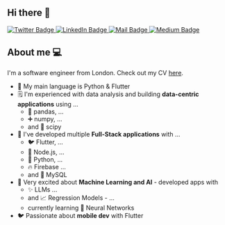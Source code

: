 ## Hi there 👋
<div id="badges">
  <a href="https://oval-soup-513.notion.site/Fedor-Sulitskiy-Software-Engineer-f1bf0c70be5345b9bd50f990440652b9">
    <img src="https://ziadoua.github.io/m3-Markdown-Badges/badges/MyPortfolio/myportfolio1.svg" alt="Twitter Badge"/>
  </a>
  <a href="https://www.linkedin.com/in/fedor-sulitskiy/">
    <img src="https://ziadoua.github.io/m3-Markdown-Badges/badges/LinkedIn/linkedin1.svg" alt="LinkedIn Badge"/>
  </a>
  <a href="mailto:fedor.sulitskiy@gmail.com">
    <img src="https://ziadoua.github.io/m3-Markdown-Badges/badges/Mail/mail1.svg" alt="Mail Badge"/>
  </a>
  <a href="https://medium.com/@f.sulitskiy">
    <img src="https://img.shields.io/badge/Medium-12100E?style=for-the-badge&logo=medium&logoColor=white)" alt="Medium Badge"/>
  </a>
</div>

## About me 💻
I'm a software engineer from London. Check out my CV [here](https://github.com/fedorSulitskiy/fedorSulitskiy/blob/main/Fedor%20Sulitskiy%20-%20CV.pdf).
- 🐍 My main language is Python & Flutter
- 🗒️ I'm experienced with data analysis and building **data-centric applications** using ...
  - 🐼 pandas, ...
  - ➕ numpy, ...
  -  and 🔬 scipy
- 🔄 I've developed multiple **Full-Stack applications** with ...
  - 🐦 Flutter, ...
  - 💚 Node.js, ...
  - 🐍 Python, ...
  - 🔥 Firebase ...
  -  and 🧮 MySQL
- 🧠 Very excited about **Machine Learning and AI** - developed apps with
   - ✨ LLMs ...
   -  and 📈 Regression Models - ...
   -  currently learning 🧠 Neural Networks
- 🐦 Passionate about **mobile dev** with Flutter
